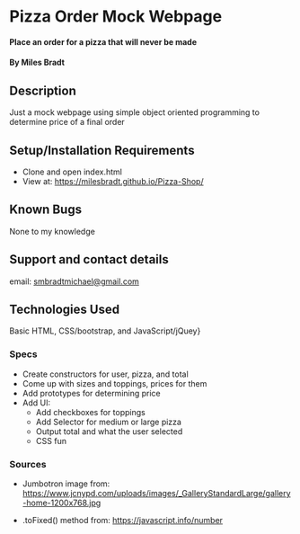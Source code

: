 # Pizza Order Mock Webpage

#### Place an order for a pizza that will never be made

#### By Miles Bradt

## Description

Just a mock webpage using simple object oriented programming to determine price of a final order

## Setup/Installation Requirements

* Clone and open index.html
* View at: https://milesbradt.github.io/Pizza-Shop/


## Known Bugs

None to my knowledge

## Support and contact details

email: smbradtmichael@gmail.com

## Technologies Used

Basic HTML, CSS/bootstrap, and JavaScript/jQuey}

### Specs

  - Create constructors for user, pizza, and total
  - Come up with sizes and toppings, prices for them
  - Add prototypes for determining price
  - Add UI:
    - Add checkboxes for toppings
    - Add Selector for medium or large pizza
    - Output total and what the user selected
    - CSS fun

### Sources

* Jumbotron image from: https://www.jcnypd.com/uploads/images/_GalleryStandardLarge/gallery-home-1200x768.jpg

* .toFixed() method from: https://javascript.info/number
